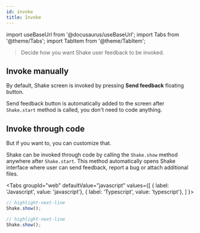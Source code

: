 ```yaml
---
id: invoke
title: Invoke
---
```


import useBaseUrl from '@docusaurus/useBaseUrl';
import Tabs from '@theme/Tabs';
import TabItem from '@theme/TabItem';

>Decide how you want Shake user feedback to be invoked.

## Invoke manually
By default, Shake screen is invoked by pressing **Send feedback** floating button.  

Send feedback button is automatically added to the screen after `Shake.start` method is called, 
you don't need to code anything.

## Invoke through code

But if you want to, you can customize that.

Shake can be invoked through code by calling the `Shake.show` method anywhere after `Shake.start`.
This method automatically opens Shake interface where user can send feedback, report a bug or attach additional files.

<Tabs
  groupId="web"
  defaultValue="javascript"
  values={[
    { label: 'Javascript', value: 'javascript'},
    { label: 'Typescript', value: 'typescript'},
  ]
}>

<TabItem value="javascript">

```javascript title="index.js"
// highlight-next-line
Shake.show();
```

</TabItem>

<TabItem value="typescript">

```typescript title="index.ts"
// highlight-next-line
Shake.show();
```

</TabItem>
</Tabs>
